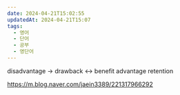 ```yaml
---
date: 2024-04-21T15:02:55
updatedAt: 2024-04-21T15:07
tags:
  - 영어
  - 단어
  - 공부
  - 영단어
---
```

disadvantage -> drawback <-> benefit
advantage
retention

https://m.blog.naver.com/jaein3389/221317966292
